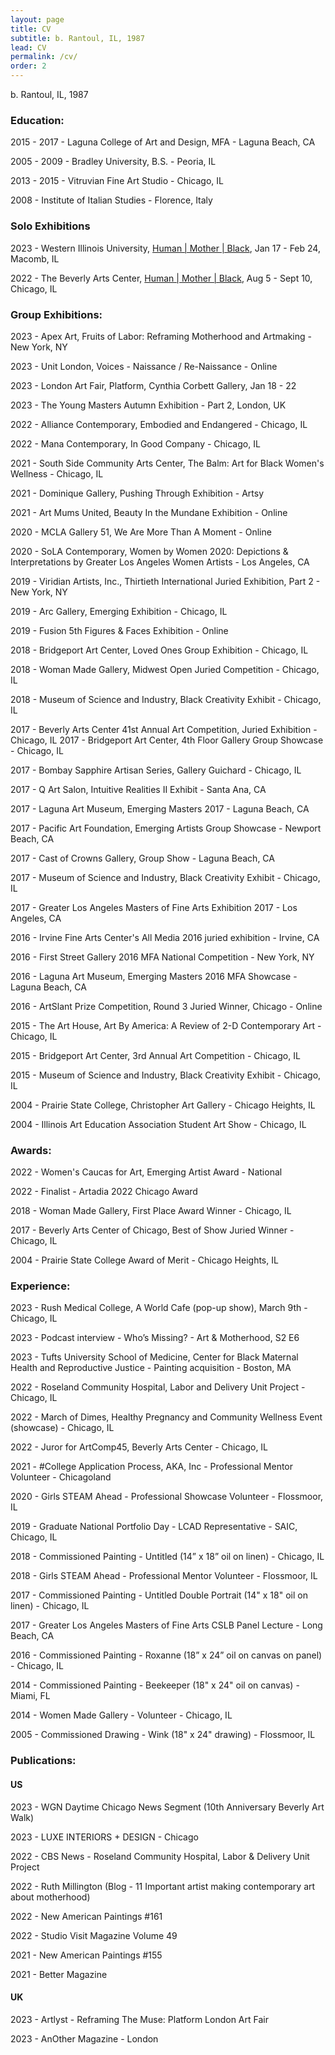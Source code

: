 ```yaml
---
layout: page
title: CV
subtitle: b. Rantoul, IL, 1987
lead: CV
permalink: /cv/
order: 2
---
```


b. Rantoul, IL, 1987

### Education:

2015 - 2017 - Laguna College of Art and Design, MFA - Laguna Beach, CA

2005 - 2009 - Bradley University, B.S. - Peoria, IL

2013 - 2015 - Vitruvian Fine Art Studio - Chicago, IL

2008 - Institute of Italian Studies - Florence, Italy

### Solo Exhibitions

2023 - Western Illinois University, [Human \| Mother \| Black](/portfolio/human-mother-black), Jan 17 - Feb 24, Macomb, IL

2022 - The Beverly Arts Center, [Human \| Mother \| Black](/portfolio/human-mother-black), Aug 5 - Sept 10, Chicago, IL

### Group Exhibitions:

2023 - Apex Art, Fruits of Labor: Reframing Motherhood and Artmaking - New York, NY

2023 - Unit London, Voices - Naissance / Re-Naissance - Online

2023 - London Art Fair, Platform, Cynthia Corbett Gallery, Jan 18 - 22

2023 - The Young Masters Autumn Exhibition - Part 2, London, UK

2022 - Alliance Contemporary, Embodied and Endangered - Chicago, IL

2022 - Mana Contemporary, In Good Company - Chicago, IL

2021 - South Side Community Arts Center, The Balm: Art for Black Women's Wellness - Chicago, IL

2021 - Dominique Gallery, Pushing Through Exhibition - Artsy

2021 - Art Mums United, Beauty In the Mundane Exhibition - Online

2020 - MCLA Gallery 51, We Are More Than A Moment - Online

2020 - SoLA Contemporary, Women by Women 2020: Depictions & Interpretations by Greater Los Angeles Women Artists - Los Angeles, CA

2019 - Viridian Artists, Inc., Thirtieth International Juried Exhibition, Part 2 - New York, NY

2019 - Arc Gallery, Emerging Exhibition - Chicago, IL

2019 - Fusion 5th Figures & Faces Exhibition - Online

2018 - Bridgeport Art Center, Loved Ones Group Exhibition - Chicago, IL

2018 - Woman Made Gallery, Midwest Open Juried Competition - Chicago, IL

2018 - Museum of Science and Industry, Black Creativity Exhibit - Chicago, IL

2017 - Beverly Arts Center 41st Annual Art Competition, Juried Exhibition - Chicago, IL 2017 - Bridgeport Art Center, 4th Floor Gallery Group Showcase - Chicago, IL

2017 - Bombay Sapphire Artisan Series, Gallery Guichard - Chicago, IL

2017 - Q Art Salon, Intuitive Realities II Exhibit - Santa Ana, CA

2017 - Laguna Art Museum, Emerging Masters 2017 - Laguna Beach, CA

2017 - Pacific Art Foundation, Emerging Artists Group Showcase - Newport Beach, CA

2017 - Cast of Crowns Gallery, Group Show - Laguna Beach, CA

2017 - Museum of Science and Industry, Black Creativity Exhibit - Chicago, IL

2017 - Greater Los Angeles Masters of Fine Arts Exhibition 2017 - Los Angeles, CA

2016 - Irvine Fine Arts Center's All Media 2016 juried exhibition - Irvine, CA

2016 - First Street Gallery 2016 MFA National Competition - New York, NY

2016 - Laguna Art Museum, Emerging Masters 2016 MFA Showcase - Laguna Beach, CA

2016 - ArtSlant Prize Competition, Round 3 Juried Winner, Chicago - Online

2015 - The Art House, Art By America: A Review of 2-D Contemporary Art - Chicago, IL

2015 - Bridgeport Art Center, 3rd Annual Art Competition - Chicago, IL

2015 - Museum of Science and Industry, Black Creativity Exhibit - Chicago, IL

2004 - Prairie State College, Christopher Art Gallery - Chicago Heights, IL

2004 - Illinois Art Education Association Student Art Show - Chicago, IL


### Awards:

2022 - Women's Caucas for Art, Emerging Artist Award - National

2022 - Finalist - Artadia 2022 Chicago Award

2018 - Woman Made Gallery, First Place Award Winner - Chicago, IL

2017 - Beverly Arts Center of Chicago, Best of Show Juried Winner - Chicago, IL

2004 - Prairie State College Award of Merit - Chicago Heights, IL

### Experience:

2023 - Rush Medical College, A World Cafe (pop-up show), March 9th - Chicago, IL

2023 - Podcast interview - Who’s Missing? - Art & Motherhood, S2 E6

2023 - Tufts University School of Medicine, Center for Black Maternal Health and Reproductive Justice - Painting acquisition - Boston, MA

2022 - Roseland Community Hospital, Labor and Delivery Unit Project - Chicago, IL

2022 - March of Dimes, Healthy Pregnancy and Community Wellness Event (showcase) - Chicago, IL

2022 - Juror for ArtComp45, Beverly Arts Center - Chicago, IL

2021 - #College Application Process, AKA, Inc - Professional Mentor Volunteer - Chicagoland

2020 - Girls STEAM Ahead - Professional Showcase Volunteer - Flossmoor, IL

2019 - Graduate National Portfolio Day - LCAD Representative - SAIC, Chicago, IL

2018 - Commissioned Painting - Untitled (14” x 18” oil on linen) - Chicago, IL

2018 - Girls STEAM Ahead - Professional Mentor Volunteer - Flossmoor, IL

2017 - Commissioned Painting - Untitled Double Portrait (14" x 18" oil on linen) - Chicago, IL

2017 - Greater Los Angeles Masters of Fine Arts CSLB Panel Lecture - Long Beach, CA

2016 - Commissioned Painting - Roxanne (18” x 24” oil on canvas on panel) - Chicago, IL

2014 - Commissioned Painting - Beekeeper (18" x 24" oil on canvas) - Miami, FL

2014 - Women Made Gallery - Volunteer - Chicago, IL

2005 - Commissioned Drawing - Wink (18" x 24" drawing) - Flossmoor, IL

### Publications:

#### US

2023 - WGN Daytime Chicago News Segment (10th Anniversary Beverly Art Walk)

2023 - LUXE INTERIORS + DESIGN - Chicago

2022 - CBS News - Roseland Community Hospital, Labor & Delivery Unit Project

2022 - Ruth Millington (Blog - 11 Important artist making contemporary art about motherhood)

2022 - New American Paintings #161

2022 - Studio Visit Magazine Volume 49

2021 - New American Paintings #155

2021 - Better Magazine

#### UK

2023 - Artlyst - Reframing The Muse: Platform London Art Fair

2023 - AnOther Magazine - London
